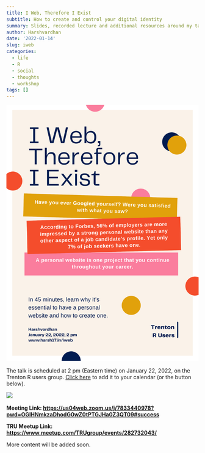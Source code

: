 ```yaml
---
title: I Web, Therefore I Exist
subtitle: How to create and control your digital identity
summary: Slides, recorded lecture and additional resources around my talk on how to create and control your digital identity. 
author: Harshvardhan
date: '2022-01-14'
slug: iweb
categories:
  - life
  - R
  - social
  - thoughts
  - workshop
tags: []
---
```


![](images/iweb_poster.png "I Web, Therefore I Exist Poster")

The talk is scheduled at 2 pm (Eastern time) on January 22, 2022, on the Trenton R users group. [Click here](https://calendar.google.com/event?action=TEMPLATE&tmeid=XzZvc2pnaGhuOGgyajJiYTU4a3AzNmI5azg1MzNjYjlwOGtvajBiYTY2ZDFrOGc5bDhjcGs4aDFuOG8gaHZzYzE3MDhAbQ&tmsrc=hvsc1708%40gmail.com) to add it to your calendar (or the button below).

<a target="_blank" href="https://calendar.google.com/event?action=TEMPLATE&amp;tmeid=XzZvc2pnaGhuOGgyajJiYTU4a3AzNmI5azg1MzNjYjlwOGtvajBiYTY2ZDFrOGc5bDhjcGs4aDFuOG8gaHZzYzE3MDhAbQ&amp;tmsrc=hvsc1708%40gmail.com"><img border="0" src="https://www.google.com/calendar/images/ext/gc_button1_en.gif"></a>

**Meeting Link: <https://us04web.zoom.us/j/7833440978?pwd=OGlHNmkzaDhodG0wZ0tPTGJHa0Z3QT09#success>**

**TRU Meetup Link: <https://www.meetup.com/TRUgroup/events/282732043/>**

More content will be added soon.
